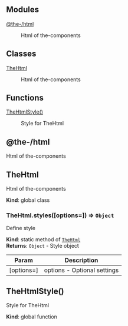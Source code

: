 <!--- Code generated by @the-/script-doc. DO NOT EDIT. -->

## Modules

<dl>
<dt><a href="#module_@the-/html">@the-/html</a></dt>
<dd><p>Html of the-components</p>
</dd>
</dl>

## Classes

<dl>
<dt><a href="#TheHtml">TheHtml</a></dt>
<dd><p>Html of the-components</p>
</dd>
</dl>

## Functions

<dl>
<dt><a href="#TheHtmlStyle">TheHtmlStyle()</a></dt>
<dd><p>Style for TheHtml</p>
</dd>
</dl>

<a name="module_@the-/html"></a>

## @the-/html
Html of the-components

<a name="TheHtml"></a>

## TheHtml
Html of the-components

**Kind**: global class  
<a name="TheHtml.styles"></a>

### TheHtml.styles([options&#x3D;]) ⇒ <code>Object</code>
Define style

**Kind**: static method of [<code>TheHtml</code>](#TheHtml)  
**Returns**: <code>Object</code> - Style object  

| Param | Description |
| --- | --- |
| [options=] | options - Optional settings |

<a name="TheHtmlStyle"></a>

## TheHtmlStyle()
Style for TheHtml

**Kind**: global function  
